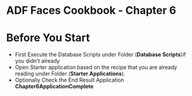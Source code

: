 ADF Faces Cookbook - Chapter 6
===============================
# Before You Start

- First Execute the Database Scripts under Folder (**Database Scripts**)if you didn't already
- Open Starter application based on the recipe that you are already reading under Folder (**Starter Applications**).
- Optionally Check the End Result Application **Chapter6ApplicationComplete**
